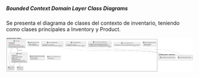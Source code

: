 ##### Bounded Context Domain Layer Class Diagrams

Se presenta el diagrama de clases del contexto de inventario, teniendo como clases principales a Inventory y Product.

<img src="../../../../../img/tactical-design/inventory/class.png" alt="Inventory class diagram">
